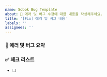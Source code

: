 ```yaml
---
name: Sobok Bug Template
about: 🚨 에러 및 버그 수정에 대한 내용을 작성해주세요.
title: '[Fix] 에러 및 버그 내용'
labels: ''
assignees: ''
---
```


<!-- 소복소복 Bug 템플릿 -->

### 🚨 에러 및 버그 요약

<!-- 에러 및 버그에 대한 내용을 간략하게 기술합니다 -->

### ✅ 체크 리스트

<!-- 체크 리스트 타입으로 할 일을 분류합니다 -->

- [ ]
